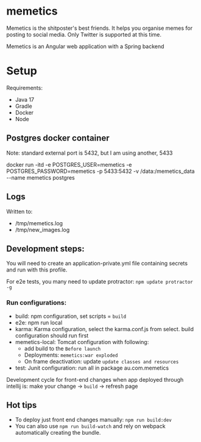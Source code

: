 # memetics
Memetics is the shitposter's best friends. It helps you organise memes for posting to social media. 
Only Twitter is supported at this time.

Memetics is an Angular web application with a Spring backend

# Setup

Requirements:
- Java 17
- Gradle
- Docker
- Node

## Postgres docker container

Note: standard external port is 5432, but I am using another, 5433

docker run -itd -e POSTGRES_USER=memetics -e POSTGRES_PASSWORD=memetics -p 5433:5432 -v /data:/memetics_data --name memetics postgres

## Logs

Written to:
- /tmp/memetics.log
- /tmp/new_images.log

## Development steps:

You will need to create an application-private.yml file containing secrets and run with this profile.

For e2e tests, you many need to update protractor: `npm update protractor -g`

### Run configurations:

- build: npm configuration, set scripts = `build`
- e2e: npm run local
- karma: Karma configuration, select the karma.conf.js from select. build configuration should run first
- memetics-local: Tomcat configuration with following:
    - add build to the `Before launch` 
    - Deployments: `memetics:war exploded`
    - On frame deactivation: update `update classes and resources`
- test: Junit configuration: run all in package au.com.memetics

Development cycle for front-end changes when app deployed through intellij is: make your change -> `build` -> refresh page

## Hot tips

- To deploy just front end changes manually: `npm run build:dev`
- You can also use `npm run build-watch` and rely on webpack automatically creating the bundle.